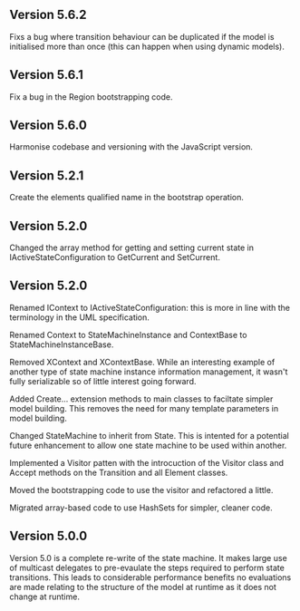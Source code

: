 ## Version 5.6.2
Fixs a bug where transition behaviour can be duplicated if the model is initialised more than once (this can happen when using dynamic models).

## Version 5.6.1
Fix a bug in the Region bootstrapping code.

## Version 5.6.0
Harmonise codebase and versioning with the JavaScript version.

## Version 5.2.1
Create the elements qualified name in the bootstrap operation.

## Version 5.2.0
Changed the array method for getting and setting current state in IActiveStateConfiguration to GetCurrent and SetCurrent.

## Version 5.2.0
Renamed IContext to IActiveStateConfiguration: this is more in line with the terminology in the UML specification.

Renamed Context to StateMachineInstance and ContextBase to StateMachineInstanceBase.

Removed XContext and XContextBase. While an interesting example of another type of state machine instance information management, it wasn't fully serializable so of little interest going forward.

Added Create... extension methods to main classes to faciltate simpler model building. This removes the need for many template parameters in model building.

Changed StateMachine to inherit from State. This is intented for a potential future enhancement to allow one state machine to be used within another.

Implemented a Visitor patten with the introcuction of the Visitor class and Accept methods on the Transition and all Element classes.

Moved the bootstrapping code to use the visitor and refactored a little.

Migrated array-based code to use HashSets for simpler, cleaner code.

## Version 5.0.0
Version 5.0 is a complete re-write of the state machine. It makes large use of multicast delegates to pre-evaulate the steps required to perform state transitions. This leads to considerable performance benefits no evaluations are made relating to the structure of the model at runtime as it does not change at runtime.
